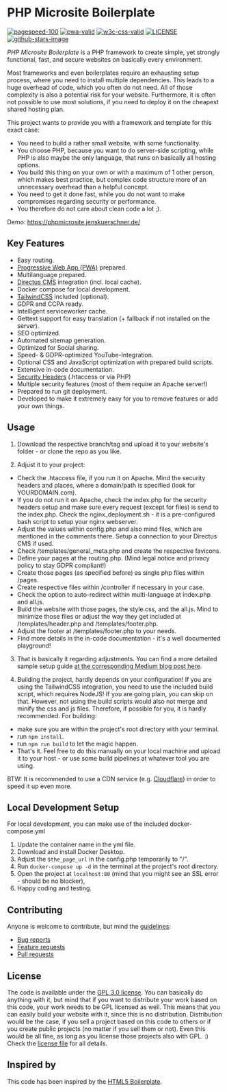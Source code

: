 # PHP Microsite Boilerplate

[![pagespeed-100](https://img.shields.io/badge/Lighthouse%20PageSpeed-100-success.svg)](https://developers.google.com/speed/pagespeed/insights/?url=https://phpmicrosite.jenskuerschner.de)
[![pwa-valid](https://img.shields.io/badge/PWA-valid-success.svg)](https://phpmicrosite.jenskuerschner.de/)
[![w3c-css-valid](https://img.shields.io/badge/W3C%20CSS-valid-success.svg)](https://jigsaw.w3.org/css-validator/validator?uri=https%3A%2F%2Fphpmicrosite.jenskuerschner.de%2F&profile=css3svg&usermedium=all)
[![LICENSE](https://img.shields.io/badge/license-GPL%203.0-blue.svg)](https://github.com/jekuer/php-microsite-boilerplate/blob/master/LICENSE.txt)
[![github-stars-image](https://img.shields.io/github/stars/jekuer/php-microsite-boilerplate.svg?label=github%20stars)](https://github.com/jekuer/php-microsite-boilerplate)

_PHP Microsite Boilerplate_ is a PHP framework to create simple, yet strongly functional, fast, and secure websites on basically every environment.

Most frameworks and even boilerplates require an exhausting setup process, where you need to install multiple dependencies. 
This leads to a huge overhead of code, which you often do not need. All of those complexity is also a potential risk for your website. 
Furthermore, it is often not possible to use most solutions, if you need to deploy it on the cheapest shared hosting plan.

This project wants to provide you with a framework and template for this exact case:

* You need to build a rather small website, with some functionality.
* You choose PHP, because you want to do server-side scripting, while PHP is also maybe the only language, that runs on basically all hosting options.
* You build this thing on your own or with a maximum of 1 other person, which makes best practice, but complex code structure more of an unnecessary overhead than a helpful concept.
* You need to get it done fast, while you do not want to make compromises regarding security or performance.
* You therefore do not care about clean code a lot ;).

Demo: <https://phpmicrosite.jenskuerschner.de/>

## Key Features

* Easy routing.
* [Progressive Web App (PWA)](https://web.dev/progressive-web-apps/) prepared.
* Multilanguage prepared.
* [Directus CMS](https://directus.io/) integration (incl. local cache).
* Docker compose for local development.
* [TailwindCSS](https://tailwindcss.com/) included (optional).
* GDPR and CCPA ready.
* Intelligent serviceworker cache.
* Gettext support for easy translation (+ fallback if not installed on the server).
* SEO optimized.
* Automated sitemap generation.
* Optimized for Social sharing.
* Speed- & GDPR-optimized YouTube-Integration.
* Optional CSS and JavaScript optimization with prepared build scripts.
* Extensive in-code documentation.
* [Security Headers](https://securityheaders.com/) (.htaccess or via PHP)
* Multiple security features (most of them require an Apache server!)
* Prepared to run git deployment.
* Developed to make it extremely easy for you to remove features or add your own things.

## Usage

1. Download the respective branch/tag and upload it to your website's folder - or clone the repo as you like.

2. Adjust it to your project: 
  * Check the .htaccess file, if you run it on Apache. Mind the security headers and places, where a domain/path is specified (look for YOURDOMAIN.com). 
  * If you do not run it on Apache, check the index.php for the security headers setup and make sure every request (except for files) is send to the index.php. Check the nginx_deployment.sh - it is a pre-configured bash script to setup your nginx webserver. 
  * Adjust the values within config.php and also mind files, which are mentioned in the comments there. Setup a connection to your Directus CMS if used.
  * Check /templates/general_meta.php and create the respective favicons. 
  * Define your pages at the routing.php. (Mind legal notice and privacy policy to stay GDPR compliant!) 
  * Create those pages (as specified before) as single php files within /pages. 
  * Create respective files within /controller if necessary in your case. 
  * Check the option to auto-redirect within multi-language at index.php and all.js. 
  * Build the website with those pages, the style.css, and the all.js. Mind to minimize those files or adjust the way they get included at /templates/header.php and /templates/footer.php. 
  * Adjust the footer at /templates/footer.php to your needs. 
  * Find more details in the in-code documentation - it's a well documented playground!

3. That is basically it regarding adjustments. You can find a more detailed sample setup guide [at the corresponding Medium blog post here](https://medium.com/@jenskuerschner/build-a-kick-ass-php-microsite-in-under-3h-f21b27b904d2).

4. Building the project, hardly depends on your configuration! If you are using the TailwindCSS integration, you need to use the included build script, which requires NodeJS! If you are going plain, you can skip on that. However, not using the build scripts would also not merge and minify the css and js files. Therefore, if possible for you, it is hardly recommended. For building:
  * make sure you are within the project's root directory with your terminal.
  * run `npm install`.
  * run `npm run build` to let the magic happen.
  * That's it. Feel free to do this manually on your local machine and upload it to your host - or use some build pipelines at whatever tool you are using.

BTW: It is recommended to use a CDN service (e.g. [Cloudflare](https://www.cloudflare.com/)) in order to speed it up even more.

## Local Development Setup

For local development, you can make use of the included docker-compose.yml
1. Update the container name in the yml file.
2. Download and install Docker Desktop.
3. Adjust the `$the_page_url` in the config.php temporarily to "/".
4. Run `docker-compose up -d` in the terminal at the project's root directory.
5. Open the project at `localhost:80` (mind that you might see an SSL error - should be no blocker),
6. Happy coding and testing.

## Contributing

Anyone is welcome to contribute, but mind the [guidelines](.github/CONTRIBUTING.md):

* [Bug reports](.github/CONTRIBUTING.md#bugs)
* [Feature requests](.github/CONTRIBUTING.md#features)
* [Pull requests](.github/CONTRIBUTING.md#pull-requests)

## License

The code is available under the [GPL 3.0 license](LICENSE.txt).
You can basically do anything with it, but mind that if you want to distribute your work based on this code, your work needs to be GPL licensed as well.
This means that you can easily build your website with it, since this is no distribution. Distribution would be the case, if you sell a project based on this code to others or if you create public projects (no matter if you sell them or not). Even this would be all fine, as long as you license those projects also with GPL. :)
Check the [license file](LICENSE.txt) for all details.


## Inspired by

This code has been inspired by the [HTML5 Boilerplate](https://github.com/h5bp/html5-boilerplate).
